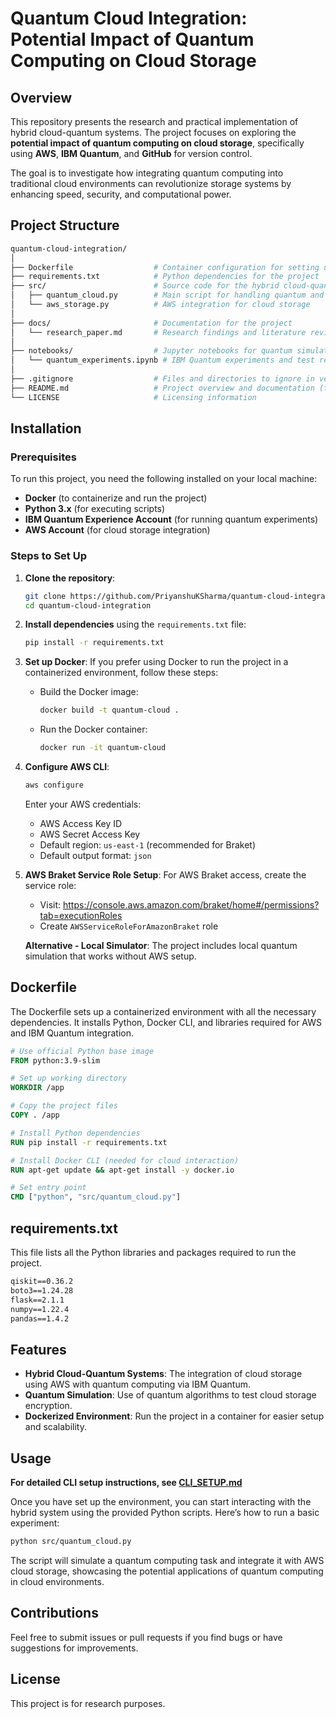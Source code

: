 # Quantum Cloud Integration: Potential Impact of Quantum Computing on Cloud Storage

## Overview

This repository presents the research and practical implementation of hybrid cloud-quantum systems. The project focuses on exploring the **potential impact of quantum computing on cloud storage**, specifically using **AWS**, **IBM Quantum**, and **GitHub** for version control. 

The goal is to investigate how integrating quantum computing into traditional cloud environments can revolutionize storage systems by enhancing speed, security, and computational power.

## Project Structure

```bash
quantum-cloud-integration/
│
├── Dockerfile                  # Container configuration for setting up the environment
├── requirements.txt            # Python dependencies for the project
├── src/                        # Source code for the hybrid cloud-quantum integration
│   ├── quantum_cloud.py        # Main script for handling quantum and cloud interaction
│   └── aws_storage.py          # AWS integration for cloud storage
│
├── docs/                       # Documentation for the project
│   └── research_paper.md       # Research findings and literature review
│
├── notebooks/                  # Jupyter notebooks for quantum simulations
│   └── quantum_experiments.ipynb # IBM Quantum experiments and test results
│
├── .gitignore                  # Files and directories to ignore in version control
├── README.md                   # Project overview and documentation (this file)
└── LICENSE                     # Licensing information
```

## Installation

### Prerequisites

To run this project, you need the following installed on your local machine:

- **Docker** (to containerize and run the project)
- **Python 3.x** (for executing scripts)
- **IBM Quantum Experience Account** (for running quantum experiments)
- **AWS Account** (for cloud storage integration)

### Steps to Set Up

1. **Clone the repository**:
   ```bash
   git clone https://github.com/PriyanshuKSharma/quantum-cloud-integration.git
   cd quantum-cloud-integration
   ```

2. **Install dependencies** using the `requirements.txt` file:
   ```bash
   pip install -r requirements.txt
   ```

3. **Set up Docker**:
   If you prefer using Docker to run the project in a containerized environment, follow these steps:
   
   - Build the Docker image:
     ```bash
     docker build -t quantum-cloud .
     ```
   - Run the Docker container:
     ```bash
     docker run -it quantum-cloud
     ```

4. **Configure AWS CLI**:
   ```bash
   aws configure
   ```
   Enter your AWS credentials:
   - AWS Access Key ID
   - AWS Secret Access Key
   - Default region: `us-east-1` (recommended for Braket)
   - Default output format: `json`

5. **AWS Braket Service Role Setup**:
   For AWS Braket access, create the service role:
   - Visit: https://console.aws.amazon.com/braket/home#/permissions?tab=executionRoles
   - Create `AWSServiceRoleForAmazonBraket` role
   
   **Alternative - Local Simulator**:
   The project includes local quantum simulation that works without AWS setup.

## Dockerfile

The Dockerfile sets up a containerized environment with all the necessary dependencies. It installs Python, Docker CLI, and libraries required for AWS and IBM Quantum integration.

```dockerfile
# Use official Python base image
FROM python:3.9-slim

# Set up working directory
WORKDIR /app

# Copy the project files
COPY . /app

# Install Python dependencies
RUN pip install -r requirements.txt

# Install Docker CLI (needed for cloud interaction)
RUN apt-get update && apt-get install -y docker.io

# Set entry point
CMD ["python", "src/quantum_cloud.py"]
```

## requirements.txt

This file lists all the Python libraries and packages required to run the project.

```txt
qiskit==0.36.2
boto3==1.24.28
flask==2.1.1
numpy==1.22.4
pandas==1.4.2
```

## Features

- **Hybrid Cloud-Quantum Systems**: The integration of cloud storage using AWS with quantum computing via IBM Quantum.
- **Quantum Simulation**: Use of quantum algorithms to test cloud storage encryption.
- **Dockerized Environment**: Run the project in a container for easier setup and scalability.

## Usage

**For detailed CLI setup instructions, see [CLI_SETUP.md](CLI_SETUP.md)**

Once you have set up the environment, you can start interacting with the hybrid system using the provided Python scripts. Here’s how to run a basic experiment:

```bash
python src/quantum_cloud.py
```

The script will simulate a quantum computing task and integrate it with AWS cloud storage, showcasing the potential applications of quantum computing in cloud environments.

## Contributions

Feel free to submit issues or pull requests if you find bugs or have suggestions for improvements.

## License

This project is for research purposes.
